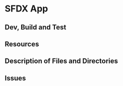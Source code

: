 # SFDX  App

## Dev, Build and Test


## Resources



## Description of Files and Directories



## Issues


